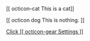 [[ octicon-cat This is a cat]]

[[ octicon dog This is nothing. ]]

[Click [[ octicon-gear Settings ]]](http://alink.com)
